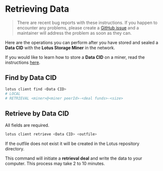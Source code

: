 # Retrieving Data

> There are recent bug reports with these instructions. If you happen to
> encounter any problems, please create a
> [GitHub issue](https://github.com/filecoin-project/lotus/issues/new) and a
> maintainer will address the problem as soon as they can.

Here are the operations you can perform after you have stored and sealed a
**Data CID** with the **Lotus Storage Miner** in the network.

If you would like to learn how to store a **Data CID** on a miner, read the
instructions [here](https://docs.lotu.sh/en+storing-data).

## Find by Data CID

```sh
lotus client find <Data CID>
# LOCAL
# RETRIEVAL <miner>@<miner peerId>-<deal funds>-<size>
```

## Retrieve by Data CID

All fields are required.

```sh
lotus client retrieve <Data CID> <outfile>
```

If the outfile does not exist it will be created in the Lotus repository
directory.

This command will initiate a **retrieval deal** and write the data to your
computer. This process may take 2 to 10 minutes.
